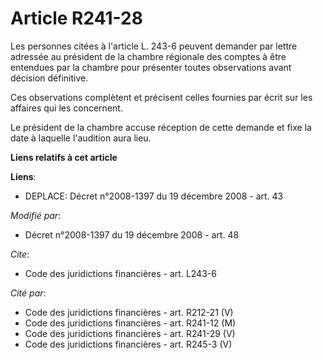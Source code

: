 # Article R241-28

Les personnes citées à l'article L. 243-6 peuvent demander par lettre adressée au président de la chambre régionale des
comptes à être entendues par la chambre pour présenter toutes observations avant décision définitive. 

Ces observations complètent et précisent celles fournies par écrit sur les affaires qui les concernent. 

Le président de la chambre accuse réception de cette demande et fixe la date à laquelle l'audition aura lieu.

**Liens relatifs à cet article**

**Liens**:

  - DEPLACE: Décret n°2008-1397 du 19 décembre 2008 - art. 43

_Modifié par_:

  - Décret n°2008-1397 du 19 décembre 2008 - art. 48

_Cite_:

  - Code des juridictions financières - art. L243-6

_Cité par_:

  - Code des juridictions financières - art. R212-21 (V)
  - Code des juridictions financières - art. R241-12 (M)
  - Code des juridictions financières - art. R241-29 (V)
  - Code des juridictions financières - art. R245-3 (V)
